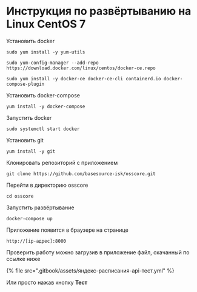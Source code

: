 # Инструкция по развёртыванию на Linux CentOS 7

Установить docker

```
sudo yum install -y yum-utils
```

```
sudo yum-config-manager --add-repo https://download.docker.com/linux/centos/docker-ce.repo
```

```
sudo yum install -y docker-ce docker-ce-cli containerd.io docker-compose-plugin
```

Установить docker-compose

```
yum install -y docker-compose
```

Запустить docker

```
sudo systemctl start docker
```

Установить git

```
yum install -y git
```

Клонировать репозиторий с приложением

```
git clone https://github.com/basesource-isk/osscore.git
```

Перейти в директорию osscore

```
cd osscore
```

Запустить развёртывание

```
docker-compose up
```

Приложение появится в браузере на странице

```
http://[ip-адрес]:8000
```

Проверить работу можно загрузив в приложение файл, скачанный по ссылке ниже

{% file src=".gitbook/assets/яндекс-расписания-api-тест.yml" %}

Или просто нажав кнопку **Тест**
